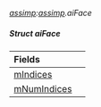 _[assimp](../../modules/assimp/assimp-module.md):[assimp](../../modules/assimp/assimp-module.md).aiFace_
##### Struct aiFace

| Fields | |
|:---|:---|
| [mIndices](assimp-aiface-mindices.md) |  |
| [mNumIndices](assimp-aiface-mnumindices.md) |  |
